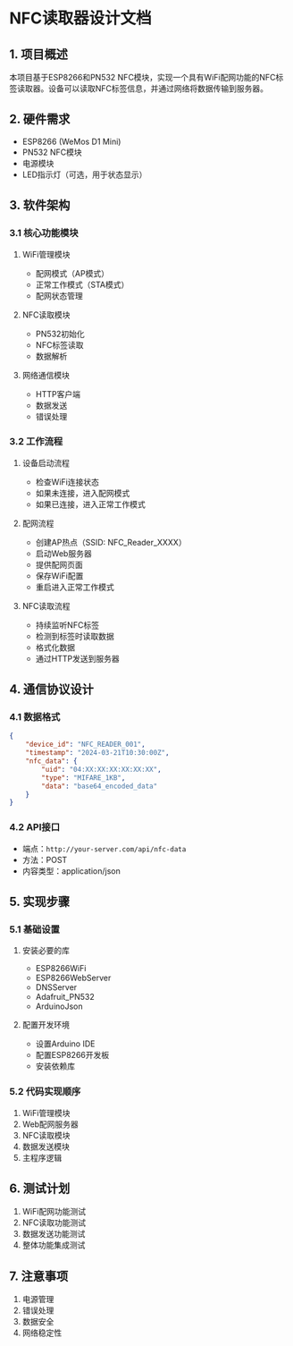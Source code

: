 # NFC读取器设计文档

## 1. 项目概述
本项目基于ESP8266和PN532 NFC模块，实现一个具有WiFi配网功能的NFC标签读取器。设备可以读取NFC标签信息，并通过网络将数据传输到服务器。

## 2. 硬件需求
- ESP8266 (WeMos D1 Mini)
- PN532 NFC模块
- 电源模块
- LED指示灯（可选，用于状态显示）

## 3. 软件架构

### 3.1 核心功能模块
1. WiFi管理模块
   - 配网模式（AP模式）
   - 正常工作模式（STA模式）
   - 配网状态管理

2. NFC读取模块
   - PN532初始化
   - NFC标签读取
   - 数据解析

3. 网络通信模块
   - HTTP客户端
   - 数据发送
   - 错误处理

### 3.2 工作流程
1. 设备启动流程
   - 检查WiFi连接状态
   - 如果未连接，进入配网模式
   - 如果已连接，进入正常工作模式

2. 配网流程
   - 创建AP热点（SSID: NFC_Reader_XXXX）
   - 启动Web服务器
   - 提供配网页面
   - 保存WiFi配置
   - 重启进入正常工作模式

3. NFC读取流程
   - 持续监听NFC标签
   - 检测到标签时读取数据
   - 格式化数据
   - 通过HTTP发送到服务器

## 4. 通信协议设计

### 4.1 数据格式
```json
{
    "device_id": "NFC_READER_001",
    "timestamp": "2024-03-21T10:30:00Z",
    "nfc_data": {
        "uid": "04:XX:XX:XX:XX:XX:XX",
        "type": "MIFARE_1KB",
        "data": "base64_encoded_data"
    }
}
```

### 4.2 API接口
- 端点：`http://your-server.com/api/nfc-data`
- 方法：POST
- 内容类型：application/json

## 5. 实现步骤

### 5.1 基础设置
1. 安装必要的库
   - ESP8266WiFi
   - ESP8266WebServer
   - DNSServer
   - Adafruit_PN532
   - ArduinoJson

2. 配置开发环境
   - 设置Arduino IDE
   - 配置ESP8266开发板
   - 安装依赖库

### 5.2 代码实现顺序
1. WiFi管理模块
2. Web配网服务器
3. NFC读取模块
4. 数据发送模块
5. 主程序逻辑

## 6. 测试计划
1. WiFi配网功能测试
2. NFC读取功能测试
3. 数据发送功能测试
4. 整体功能集成测试

## 7. 注意事项
1. 电源管理
2. 错误处理
3. 数据安全
4. 网络稳定性 